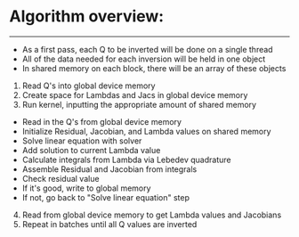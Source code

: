 # Algorithm overview:
---------------------
* As a first pass, each Q to be inverted will be done on a single thread
* All of the data needed for each inversion will be held in one object
* In shared memory on each block, there will be an array of these objects
1. Read Q's into global device memory
2. Create space for Lambdas and Jacs in global device memory
3. Run kernel, inputting the appropriate amount of shared memory
  - Read in the Q's from global device memory
  - Initialize Residual, Jacobian, and Lambda values on shared memory
  - Solve linear equation with solver
  - Add solution to current Lambda value
  - Calculate integrals from Lambda via Lebedev quadrature
  - Assemble Residual and Jacobian from integrals
  - Check residual value
  - If it's good, write to global memory
  - If not, go back to "Solve linear equation" step
4. Read from global device memory to get Lambda values and Jacobians
5. Repeat in batches until all Q values are inverted
